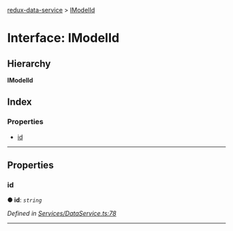 [redux-data-service](../README.md) > [IModelId](../interfaces/imodelid.md)

# Interface: IModelId

## Hierarchy

**IModelId**

## Index

### Properties

* [id](imodelid.md#id)

---

## Properties

<a id="id"></a>

###  id

**● id**: *`string`*

*Defined in [Services/DataService.ts:78](https://github.com/Rediker-Software/redux-data-service/blob/b03f489/src/Services/DataService.ts#L78)*

___

